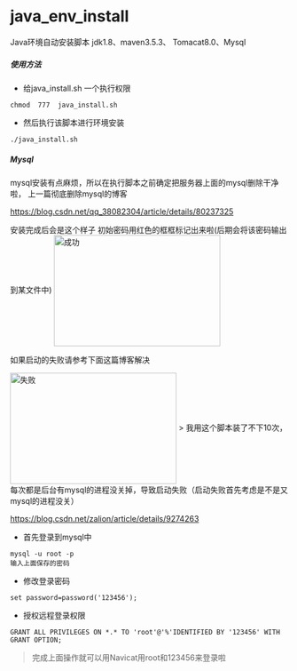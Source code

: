 # java_env_install
Java环境自动安装脚本    jdk1.8、maven3.5.3、 Tomacat8.0、Mysql 

##### 使用方法

- 给java_install.sh 一个执行权限

 ```
 chmod  777  java_install.sh
 ```
 
 - 然后执行该脚本进行环境安装
 ```
 ./java_install.sh
 ```
##### Mysql 

mysql安装有点麻烦，所以在执行脚本之前确定把服务器上面的mysql删除干净啦，
上一篇彻底删除mysql的博客

https://blog.csdn.net/qq_38082304/article/details/80237325

安装完成后会是这个样子 初始密码用红色的框框标记出来啦(后期会将该密码输出到某文件中)
<img src="https://github.com/niezhiliang/java_env_install/blob/master/pic/success.png" width = "300" height = "200" alt="成功" align=center />

如果启动的失败请参考下面这篇博客解决

<img src="https://github.com/niezhiliang/java_env_install/blob/master/pic/fail.png" width = "300" height = "200" alt="失败" align=center />
> 我用这个脚本装了不下10次，每次都是后台有mysql的进程没关掉，导致启动失败（启动失败首先考虑是不是又mysql的进程没关）

https://blog.csdn.net/zalion/article/details/9274263



- 首先登录到mysql中
```
mysql -u root -p
输入上面保存的密码
```
- 修改登录密码
```
set password=password('123456');  
```
- 授权远程登录权限
```
GRANT ALL PRIVILEGES ON *.* TO 'root'@'%'IDENTIFIED BY '123456' WITH GRANT OPTION; 
```

> 完成上面操作就可以用Navicat用root和123456来登录啦

